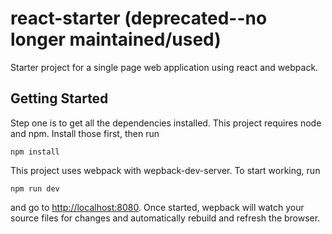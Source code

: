 # react-starter (deprecated--no longer maintained/used)
Starter project for a single page web application using react and webpack. 

## Getting Started ##

Step one is to get all the dependencies installed. This project requires
node and npm. Install those first, then run

    npm install

This project uses webpack with wepback-dev-server. To start working, run

    npm run dev

and go to <http://localhost:8080>. Once started, wepback will watch your
source files for changes and automatically rebuild and refresh the browser. 
